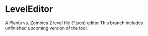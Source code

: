 # LevelEditor
A Plants vs. Zombies 2 level file (*.json) editor
This branch includes unfinished upcoming version of the tool.
